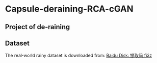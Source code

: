 # Capsule-deraining-RCA-cGAN

## Project of de-raining

## Dataset
The real-world rainy dataset is downloaded from: [Baidu Disk: 提取码 fi3z](https://pan.baidu.com/s/1hWNgWjad8n2q8PXi0T0Gdw)









